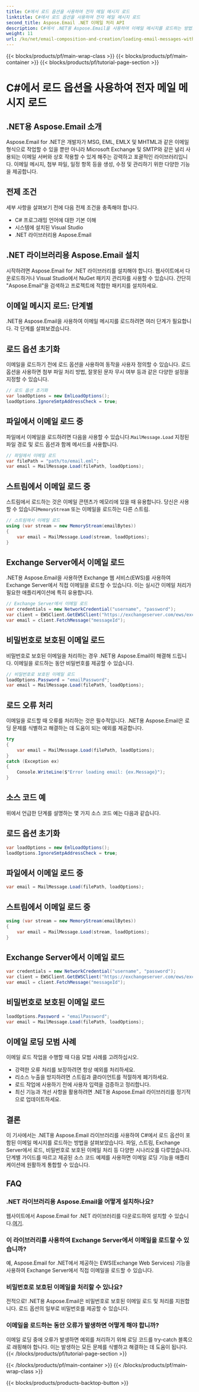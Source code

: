 ```yaml
---
title: C#에서 로드 옵션을 사용하여 전자 메일 메시지 로드
linktitle: C#에서 로드 옵션을 사용하여 전자 메일 메시지 로드
second_title: Aspose.Email .NET 이메일 처리 API
description: C#에서 .NET용 Aspose.Email을 사용하여 이메일 메시지를 로드하는 방법을 알아보세요. 효과적인 이메일 처리를 위한 단계별 가이드와 소스 코드 예제를 살펴보세요.
weight: 11
url: /ko/net/email-composition-and-creation/loading-email-messages-with-load-options-in-csharp/
---
```


{{< blocks/products/pf/main-wrap-class >}}
{{< blocks/products/pf/main-container >}}
{{< blocks/products/pf/tutorial-page-section >}}

# C#에서 로드 옵션을 사용하여 전자 메일 메시지 로드


## .NET용 Aspose.Email 소개

Aspose.Email for .NET은 개발자가 MSG, EML, EMLX 및 MHTML과 같은 이메일 형식으로 작업할 수 있을 뿐만 아니라 Microsoft Exchange 및 SMTP와 같은 널리 사용되는 이메일 서버와 상호 작용할 수 있게 해주는 강력하고 포괄적인 라이브러리입니다. 이메일 메시지, 첨부 파일, 일정 항목 등을 생성, 수정 및 관리하기 위한 다양한 기능을 제공합니다.

## 전제 조건

세부 사항을 살펴보기 전에 다음 전제 조건을 충족해야 합니다.

- C# 프로그래밍 언어에 대한 기본 이해
- 시스템에 설치된 Visual Studio
- .NET 라이브러리용 Aspose.Email

## .NET 라이브러리용 Aspose.Email 설치

시작하려면 Aspose.Email for .NET 라이브러리를 설치해야 합니다. 웹사이트에서 다운로드하거나 Visual Studio에서 NuGet 패키지 관리자를 사용할 수 있습니다. 간단히 "Aspose.Email"을 검색하고 프로젝트에 적합한 패키지를 설치하세요.

## 이메일 메시지 로드: 단계별

.NET용 Aspose.Email을 사용하여 이메일 메시지를 로드하려면 여러 단계가 필요합니다. 각 단계를 살펴보겠습니다.

## 로드 옵션 초기화

이메일을 로드하기 전에 로드 옵션을 사용하여 동작을 사용자 정의할 수 있습니다. 로드 옵션을 사용하면 첨부 파일 처리 방법, 잘못된 문자 무시 여부 등과 같은 다양한 설정을 지정할 수 있습니다.

```csharp
// 로드 옵션 초기화
var loadOptions = new EmlLoadOptions();
loadOptions.IgnoreSmtpAddressCheck = true;
```

## 파일에서 이메일 로드 중

 파일에서 이메일을 로드하려면 다음을 사용할 수 있습니다.`MailMessage.Load` 지정된 파일 경로 및 로드 옵션과 함께 메서드를 사용합니다.

```csharp
// 파일에서 이메일 로드
var filePath = "path/to/email.eml";
var email = MailMessage.Load(filePath, loadOptions);
```

## 스트림에서 이메일 로드 중

 스트림에서 로드하는 것은 이메일 콘텐츠가 메모리에 있을 때 유용합니다. 당신은 사용할 수 있습니다`MemoryStream` 또는 이메일을 로드하는 다른 스트림.

```csharp
// 스트림에서 이메일 로드
using (var stream = new MemoryStream(emailBytes))
{
    var email = MailMessage.Load(stream, loadOptions);
}
```

## Exchange Server에서 이메일 로드

.NET용 Aspose.Email을 사용하면 Exchange 웹 서비스(EWS)를 사용하여 Exchange Server에서 직접 이메일을 로드할 수 있습니다. 이는 실시간 이메일 처리가 필요한 애플리케이션에 특히 유용합니다.

```csharp
// Exchange Server에서 이메일 로드
var credentials = new NetworkCredential("username", "password");
var client = EWSClient.GetEWSClient("https://exchangeserver.com/ews/exchange.asmx", 자격 증명);
var email = client.FetchMessage("messageId");
```

## 비밀번호로 보호된 이메일 로드

비밀번호로 보호된 이메일을 처리하는 경우 .NET용 Aspose.Email이 해결해 드립니다. 이메일을 로드하는 동안 비밀번호를 제공할 수 있습니다.

```csharp
// 비밀번호로 보호된 이메일 로드
loadOptions.Password = "emailPassword";
var email = MailMessage.Load(filePath, loadOptions);
```

## 로드 오류 처리

이메일을 로드할 때 오류를 처리하는 것은 필수적입니다. .NET용 Aspose.Email은 로딩 문제를 식별하고 해결하는 데 도움이 되는 예외를 제공합니다.

```csharp
try
{
    var email = MailMessage.Load(filePath, loadOptions);
}
catch (Exception ex)
{
    Console.WriteLine($"Error loading email: {ex.Message}");
}
```

## 소스 코드 예

위에서 언급한 단계를 설명하는 몇 가지 소스 코드 예는 다음과 같습니다.

## 로드 옵션 초기화

```csharp
var loadOptions = new EmlLoadOptions();
loadOptions.IgnoreSmtpAddressCheck = true;
```

## 파일에서 이메일 로드 중

```csharp
var email = MailMessage.Load(filePath, loadOptions);
```

## 스트림에서 이메일 로드 중

```csharp
using (var stream = new MemoryStream(emailBytes))
{
    var email = MailMessage.Load(stream, loadOptions);
}
```

## Exchange Server에서 이메일 로드

```csharp
var credentials = new NetworkCredential("username", "password");
var client = EWSClient.GetEWSClient("https://exchangeserver.com/ews/exchange.asmx", 자격 증명);
var email = client.FetchMessage("messageId");
```

## 비밀번호로 보호된 이메일 로드

```csharp
loadOptions.Password = "emailPassword";
var email = MailMessage.Load(filePath, loadOptions);
```

## 이메일 로딩 모범 사례

이메일 로드 작업을 수행할 때 다음 모범 사례를 고려하십시오.

- 강력한 오류 처리를 보장하려면 항상 예외를 처리하세요.
- 리소스 누출을 방지하려면 스트림과 클라이언트를 적절하게 폐기하세요.
- 로드 작업에 사용하기 전에 사용자 입력을 검증하고 정리합니다.
- 최신 기능과 개선 사항을 활용하려면 .NET용 Aspose.Email 라이브러리를 정기적으로 업데이트하세요.

## 결론

이 기사에서는 .NET용 Aspose.Email 라이브러리를 사용하여 C#에서 로드 옵션이 포함된 이메일 메시지를 로드하는 방법을 살펴보았습니다. 파일, 스트림, Exchange Server에서 로드, 비밀번호로 보호된 이메일 처리 등 다양한 시나리오를 다루었습니다. 단계별 가이드를 따르고 제공된 소스 코드 예제를 사용하면 이메일 로딩 기능을 애플리케이션에 원활하게 통합할 수 있습니다.

## FAQ

### .NET 라이브러리용 Aspose.Email을 어떻게 설치하나요?

 웹사이트에서 Aspose.Email for .NET 라이브러리를 다운로드하여 설치할 수 있습니다.[여기](https://releases.aspose.com/email/net).

### 이 라이브러리를 사용하여 Exchange Server에서 이메일을 로드할 수 있습니까?

예, Aspose.Email for .NET에서 제공하는 EWS(Exchange Web Services) 기능을 사용하여 Exchange Server에서 직접 이메일을 로드할 수 있습니다.

### 비밀번호로 보호된 이메일을 처리할 수 있나요?

전적으로! .NET용 Aspose.Email은 비밀번호로 보호된 이메일 로드 및 처리를 지원합니다. 로드 옵션의 일부로 비밀번호를 제공할 수 있습니다.

### 이메일을 로드하는 동안 오류가 발생하면 어떻게 해야 합니까?

이메일 로딩 중에 오류가 발생하면 예외를 처리하기 위해 로딩 코드를 try-catch 블록으로 래핑해야 합니다. 이는 발생하는 모든 문제를 식별하고 해결하는 데 도움이 됩니다.
{{< /blocks/products/pf/tutorial-page-section >}}

{{< /blocks/products/pf/main-container >}}
{{< /blocks/products/pf/main-wrap-class >}}

{{< blocks/products/products-backtop-button >}}
